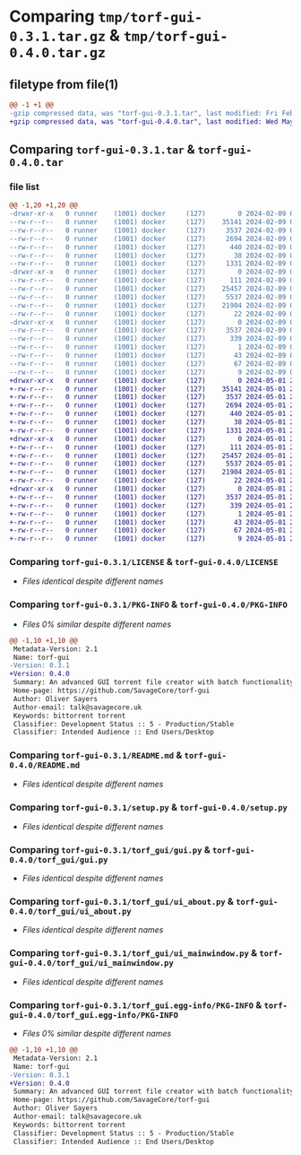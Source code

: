 # Comparing `tmp/torf-gui-0.3.1.tar.gz` & `tmp/torf-gui-0.4.0.tar.gz`

## filetype from file(1)

```diff
@@ -1 +1 @@
-gzip compressed data, was "torf-gui-0.3.1.tar", last modified: Fri Feb  9 02:47:16 2024, max compression
+gzip compressed data, was "torf-gui-0.4.0.tar", last modified: Wed May  1 23:42:42 2024, max compression
```

## Comparing `torf-gui-0.3.1.tar` & `torf-gui-0.4.0.tar`

### file list

```diff
@@ -1,20 +1,20 @@
-drwxr-xr-x   0 runner    (1001) docker     (127)        0 2024-02-09 02:47:16.357570 torf-gui-0.3.1/
--rw-r--r--   0 runner    (1001) docker     (127)    35141 2024-02-09 02:46:58.000000 torf-gui-0.3.1/LICENSE
--rw-r--r--   0 runner    (1001) docker     (127)     3537 2024-02-09 02:47:16.357570 torf-gui-0.3.1/PKG-INFO
--rw-r--r--   0 runner    (1001) docker     (127)     2694 2024-02-09 02:46:58.000000 torf-gui-0.3.1/README.md
--rw-r--r--   0 runner    (1001) docker     (127)      440 2024-02-09 02:46:58.000000 torf-gui-0.3.1/pyproject.toml
--rw-r--r--   0 runner    (1001) docker     (127)       38 2024-02-09 02:47:16.357570 torf-gui-0.3.1/setup.cfg
--rw-r--r--   0 runner    (1001) docker     (127)     1331 2024-02-09 02:46:58.000000 torf-gui-0.3.1/setup.py
-drwxr-xr-x   0 runner    (1001) docker     (127)        0 2024-02-09 02:47:16.357570 torf-gui-0.3.1/torf_gui/
--rw-r--r--   0 runner    (1001) docker     (127)      111 2024-02-09 02:46:58.000000 torf-gui-0.3.1/torf_gui/__init__.py
--rw-r--r--   0 runner    (1001) docker     (127)    25457 2024-02-09 02:46:58.000000 torf-gui-0.3.1/torf_gui/gui.py
--rw-r--r--   0 runner    (1001) docker     (127)     5537 2024-02-09 02:46:58.000000 torf-gui-0.3.1/torf_gui/ui_about.py
--rw-r--r--   0 runner    (1001) docker     (127)    21904 2024-02-09 02:46:58.000000 torf-gui-0.3.1/torf_gui/ui_mainwindow.py
--rw-r--r--   0 runner    (1001) docker     (127)       22 2024-02-09 02:46:58.000000 torf-gui-0.3.1/torf_gui/version.py
-drwxr-xr-x   0 runner    (1001) docker     (127)        0 2024-02-09 02:47:16.357570 torf-gui-0.3.1/torf_gui.egg-info/
--rw-r--r--   0 runner    (1001) docker     (127)     3537 2024-02-09 02:47:16.000000 torf-gui-0.3.1/torf_gui.egg-info/PKG-INFO
--rw-r--r--   0 runner    (1001) docker     (127)      339 2024-02-09 02:47:16.000000 torf-gui-0.3.1/torf_gui.egg-info/SOURCES.txt
--rw-r--r--   0 runner    (1001) docker     (127)        1 2024-02-09 02:47:16.000000 torf-gui-0.3.1/torf_gui.egg-info/dependency_links.txt
--rw-r--r--   0 runner    (1001) docker     (127)       43 2024-02-09 02:47:16.000000 torf-gui-0.3.1/torf_gui.egg-info/entry_points.txt
--rw-r--r--   0 runner    (1001) docker     (127)       67 2024-02-09 02:47:16.000000 torf-gui-0.3.1/torf_gui.egg-info/requires.txt
--rw-r--r--   0 runner    (1001) docker     (127)        9 2024-02-09 02:47:16.000000 torf-gui-0.3.1/torf_gui.egg-info/top_level.txt
+drwxr-xr-x   0 runner    (1001) docker     (127)        0 2024-05-01 23:42:42.468367 torf-gui-0.4.0/
+-rw-r--r--   0 runner    (1001) docker     (127)    35141 2024-05-01 23:42:24.000000 torf-gui-0.4.0/LICENSE
+-rw-r--r--   0 runner    (1001) docker     (127)     3537 2024-05-01 23:42:42.468367 torf-gui-0.4.0/PKG-INFO
+-rw-r--r--   0 runner    (1001) docker     (127)     2694 2024-05-01 23:42:24.000000 torf-gui-0.4.0/README.md
+-rw-r--r--   0 runner    (1001) docker     (127)      440 2024-05-01 23:42:24.000000 torf-gui-0.4.0/pyproject.toml
+-rw-r--r--   0 runner    (1001) docker     (127)       38 2024-05-01 23:42:42.468367 torf-gui-0.4.0/setup.cfg
+-rw-r--r--   0 runner    (1001) docker     (127)     1331 2024-05-01 23:42:24.000000 torf-gui-0.4.0/setup.py
+drwxr-xr-x   0 runner    (1001) docker     (127)        0 2024-05-01 23:42:42.468367 torf-gui-0.4.0/torf_gui/
+-rw-r--r--   0 runner    (1001) docker     (127)      111 2024-05-01 23:42:24.000000 torf-gui-0.4.0/torf_gui/__init__.py
+-rw-r--r--   0 runner    (1001) docker     (127)    25457 2024-05-01 23:42:24.000000 torf-gui-0.4.0/torf_gui/gui.py
+-rw-r--r--   0 runner    (1001) docker     (127)     5537 2024-05-01 23:42:24.000000 torf-gui-0.4.0/torf_gui/ui_about.py
+-rw-r--r--   0 runner    (1001) docker     (127)    21904 2024-05-01 23:42:24.000000 torf-gui-0.4.0/torf_gui/ui_mainwindow.py
+-rw-r--r--   0 runner    (1001) docker     (127)       22 2024-05-01 23:42:24.000000 torf-gui-0.4.0/torf_gui/version.py
+drwxr-xr-x   0 runner    (1001) docker     (127)        0 2024-05-01 23:42:42.468367 torf-gui-0.4.0/torf_gui.egg-info/
+-rw-r--r--   0 runner    (1001) docker     (127)     3537 2024-05-01 23:42:42.000000 torf-gui-0.4.0/torf_gui.egg-info/PKG-INFO
+-rw-r--r--   0 runner    (1001) docker     (127)      339 2024-05-01 23:42:42.000000 torf-gui-0.4.0/torf_gui.egg-info/SOURCES.txt
+-rw-r--r--   0 runner    (1001) docker     (127)        1 2024-05-01 23:42:42.000000 torf-gui-0.4.0/torf_gui.egg-info/dependency_links.txt
+-rw-r--r--   0 runner    (1001) docker     (127)       43 2024-05-01 23:42:42.000000 torf-gui-0.4.0/torf_gui.egg-info/entry_points.txt
+-rw-r--r--   0 runner    (1001) docker     (127)       67 2024-05-01 23:42:42.000000 torf-gui-0.4.0/torf_gui.egg-info/requires.txt
+-rw-r--r--   0 runner    (1001) docker     (127)        9 2024-05-01 23:42:42.000000 torf-gui-0.4.0/torf_gui.egg-info/top_level.txt
```

### Comparing `torf-gui-0.3.1/LICENSE` & `torf-gui-0.4.0/LICENSE`

 * *Files identical despite different names*

### Comparing `torf-gui-0.3.1/PKG-INFO` & `torf-gui-0.4.0/PKG-INFO`

 * *Files 0% similar despite different names*

```diff
@@ -1,10 +1,10 @@
 Metadata-Version: 2.1
 Name: torf-gui
-Version: 0.3.1
+Version: 0.4.0
 Summary: An advanced GUI torrent file creator with batch functionality, powered by PyQt and torf.
 Home-page: https://github.com/SavageCore/torf-gui
 Author: Oliver Sayers
 Author-email: talk@savagecore.uk
 Keywords: bittorrent torrent
 Classifier: Development Status :: 5 - Production/Stable
 Classifier: Intended Audience :: End Users/Desktop
```

### Comparing `torf-gui-0.3.1/README.md` & `torf-gui-0.4.0/README.md`

 * *Files identical despite different names*

### Comparing `torf-gui-0.3.1/setup.py` & `torf-gui-0.4.0/setup.py`

 * *Files identical despite different names*

### Comparing `torf-gui-0.3.1/torf_gui/gui.py` & `torf-gui-0.4.0/torf_gui/gui.py`

 * *Files identical despite different names*

### Comparing `torf-gui-0.3.1/torf_gui/ui_about.py` & `torf-gui-0.4.0/torf_gui/ui_about.py`

 * *Files identical despite different names*

### Comparing `torf-gui-0.3.1/torf_gui/ui_mainwindow.py` & `torf-gui-0.4.0/torf_gui/ui_mainwindow.py`

 * *Files identical despite different names*

### Comparing `torf-gui-0.3.1/torf_gui.egg-info/PKG-INFO` & `torf-gui-0.4.0/torf_gui.egg-info/PKG-INFO`

 * *Files 0% similar despite different names*

```diff
@@ -1,10 +1,10 @@
 Metadata-Version: 2.1
 Name: torf-gui
-Version: 0.3.1
+Version: 0.4.0
 Summary: An advanced GUI torrent file creator with batch functionality, powered by PyQt and torf.
 Home-page: https://github.com/SavageCore/torf-gui
 Author: Oliver Sayers
 Author-email: talk@savagecore.uk
 Keywords: bittorrent torrent
 Classifier: Development Status :: 5 - Production/Stable
 Classifier: Intended Audience :: End Users/Desktop
```

